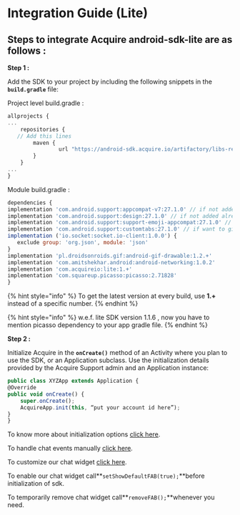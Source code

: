 # Integration Guide \(Lite\)

## **Steps to integrate Acquire android-sdk-lite are as follows :**

**Step 1 :**

Add the SDK to your project by including the following snippets in the **`build.gradle`** file:

Project level build.gradle :

```javascript
allprojects {
...
    repositories {
   // Add this lines 
        maven {
                url "https://android-sdk.acquire.io/artifactory/libs-release-local/"
        }
    }
...
}

```

Module build.gradle :

```javascript
dependencies {
implementation 'com.android.support:appcompat-v7:27.1.0' // if not added already
implementation 'com.android.support:design:27.1.0' // if not added already
implementation 'com.android.support:support-emoji-appcompat:27.1.0' // if not added already
implementation 'com.android.support:customtabs:27.1.0' // if want to give support for links
implementation ('io.socket:socket.io-client:1.0.0') {
   exclude group: 'org.json', module: 'json'
}
implementation 'pl.droidsonroids.gif:android-gif-drawable:1.2.+'
implementation 'com.amitshekhar.android:android-networking:1.0.2'
implementation 'com.acquireio:lite:1.+'
implementation 'com.squareup.picasso:picasso:2.71828'
}
```

{% hint style="info" %}
To get the latest version at every build, use **1.+** instead of a specific number.
{% endhint %}

{% hint style="info" %}
w.e.f. lite SDK version 1.1.6 , now you have to mention picasso dependency to your app gradle file.
{% endhint %}

**Step 2 :**

Initialize Acquire in the **`onCreate()`** method of an Activity where you plan to use the SDK, or an Application subclass. Use the initialization details provided by the Acquire Support admin and an Application instance:

```javascript
public class XYZApp extends Application {
@Override
public void onCreate() {
    super.onCreate();
    AcquireApp.init(this, “put your account id here”);
}
}
```

To know more about initialization options [click here](start-using-acquire.md#initialize-acquire-sdk). 

To handle chat events manually [click here](../acquire-apis.md#chat-apis). 

To customize our chat widget [click here](../custom-ui-widget.md#customize-chat-widget).

To enable our chat widget call**`setShowDefaultFAB(true);`**before initialization of sdk.

To temporarily remove chat widget call**`removeFAB();`**whenever you need.


